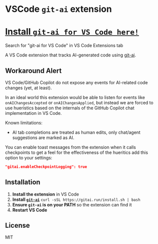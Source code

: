 # VSCode `git-ai` extension

# [Install `git-ai for VS Code here!`](https://open-vsx.org/extension/acunniffe/git-ai)

Search for "git-ai for VS Code" in VS Code Extensions tab

A VS Code extension that tracks AI-generated code using [git-ai](https://github.com/acunniffe/git-ai).

## Workaround Alert

VS Code/GitHub Copilot do not expose any events for AI-related code changes (yet, at least).

In an ideal world this extension would be able to listen for events like `onAIChangesAccepted` or `onAIChangesApplied`, but instead we are forced to use hueristics based on the internals of the GitHub Copilot chat implementation in VS Code.

Known limitations:

- AI tab completions are treated as human edits, only chat/agent suggestions are marked as AI.

You can enable toast messages from the extension when it calls checkpoints to get a feel for the effectiveness of the hueritics add this option to your settings:

```json
"gitai.enableCheckpointLogging": true
```

## Installation

1. **Install the extension** in VS Code
2. **Install [`git-ai`](https://github.com/acunniffe/git-ai)** `curl -sSL https://gitai.run/install.sh | bash`
3. **Ensure `git-ai` is on your PATH** so the extension can find it
4. **Restart VS Code**

## License

MIT
